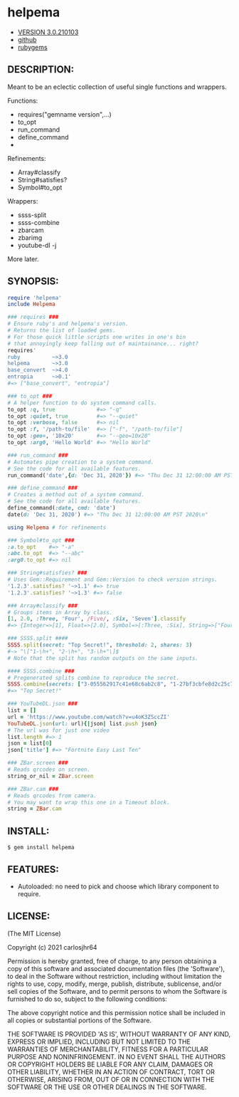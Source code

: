 # helpema

* [VERSION 3.0.210103](https://github.com/carlosjhr64/helpema/releases)
* [github](https://github/carlosjhr64/helpema)
* [rubygems](https://rubygems/gems/helpema)

## DESCRIPTION:

Meant to be an eclectic collection of useful single functions and wrappers.

Functions:

* requires("gemname version",...)
* to_opt
* run_command
* define_command
*
Refinements:

* Array#classify
* String#satisfies?
* Symbol#to_opt

Wrappers:

* ssss-split
* ssss-combine
* zbarcam
* zbarimg
* youtube-dl -j

More later.

## SYNOPSIS:

```ruby
require 'helpema'
include Helpema

### requires ###
# Ensure ruby's and helpema's version.
# Returns the list of loaded gems.
# For those quick little scripts one writes in one's bin
# that annoyingly keep falling out of maintainance... right?
requires'
ruby          ~>3.0
helpema       ~>3.0
base_convert  ~>4.0
entropia      ~>0.1'
#=> ["base_convert", "entropia"]

### to_opt ###
# A helper function to do system command calls.
to_opt :q, true             #=> "-q"
to_opt :quiet, true         #=> "--quiet"
to_opt :verbose, false      #=> nil
to_opt :f, '/path-to/file'  #=> ["-f", "/path-to/file"]
to_opt :geo=, '10x20'       #=> "--geo=10x20"
to_opt :arg0, 'Hello World' #=> "Hello World"

### run_command ###
# Automates pipe creation to a system command.
# See the code for all available features.
run_command('date',{d: 'Dec 31, 2020'}) #=> "Thu Dec 31 12:00:00 AM PST 2020\n"

### define_command ###
# Creates a method out of a system command.
# See the code for all available features.
define_command(:date, cmd: 'date')
date(d: 'Dec 31, 2020') #=> "Thu Dec 31 12:00:00 AM PST 2020\n"

using Helpema # for refinements

### Symbol#to_opt ###
:a.to_opt    #=> "-a"
:abc.to_opt  #=> "--abc"
:arg0.to_opt #=> nil

### String#satisfies? ###
# Uses Gem::Requirement and Gem::Version to check version strings.
'1.2.3'.satisfies? '~>1.1' #=> true
'1.2.3'.satisfies? '~>1.3' #=> false

### Array#classify ###
# Groups items in Array by class.
[1, 2.0, :Three, 'Four', /Five/, :Six, 'Seven'].classify
#=> {Integer=>[1], Float=>[2.0], Symbol=>[:Three, :Six], String=>["Four", "Seven"], Regexp=>[/Five/]}

### SSSS.split ####
SSSS.split(secret: "Top Secret!", threshold: 2, shares: 3)
#~> ^\["1-\h+", "2-\h+", "3-\h+"\]$
# Note that the split has random outputs on the same inputs.

#### SSSS.combine ###
# Pregenerated splits combine to reproduce the secret.
SSSS.combine(secrets: ["3-055562917c41e68c6ab2c8", "1-27bf3cbfe8d2c25c7e8928"], threshold: 2)
#=> "Top Secret!"

### YouTubeDL.json ###
list = []
url = 'https://www.youtube.com/watch?v=u4oK3ZSccZI'
YouTubeDL.json(url: url){|json| list.push json}
# The url was for just one video
list.length #=> 1
json = list[0]
json['title'] #=> "Fortnite Easy Last Ten"

### ZBar.screen ###
# Reads qrcodes on screen.
string_or_nil = ZBar.screen

### ZBar.cam ###
# Reads qrcodes from camera.
# You may want to wrap this one in a Timeout block.
string = ZBar.cam
```

## INSTALL:

```shell
$ gem install helpema
```

## FEATURES:

* Autoloaded: no need to pick and choose which library component to require.

## LICENSE:

(The MIT License)

Copyright (c) 2021 carlosjhr64

Permission is hereby granted, free of charge, to any person obtaining
a copy of this software and associated documentation files (the
'Software'), to deal in the Software without restriction, including
without limitation the rights to use, copy, modify, merge, publish,
distribute, sublicense, and/or sell copies of the Software, and to
permit persons to whom the Software is furnished to do so, subject to
the following conditions:

The above copyright notice and this permission notice shall be
included in all copies or substantial portions of the Software.

THE SOFTWARE IS PROVIDED 'AS IS', WITHOUT WARRANTY OF ANY KIND,
EXPRESS OR IMPLIED, INCLUDING BUT NOT LIMITED TO THE WARRANTIES OF
MERCHANTABILITY, FITNESS FOR A PARTICULAR PURPOSE AND NONINFRINGEMENT.
IN NO EVENT SHALL THE AUTHORS OR COPYRIGHT HOLDERS BE LIABLE FOR ANY
CLAIM, DAMAGES OR OTHER LIABILITY, WHETHER IN AN ACTION OF CONTRACT,
TORT OR OTHERWISE, ARISING FROM, OUT OF OR IN CONNECTION WITH THE
SOFTWARE OR THE USE OR OTHER DEALINGS IN THE SOFTWARE.
